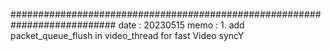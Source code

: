 ###########################################################################
date : 20230515
memo :
        1. add packet_queue_flush in video_thread for fast Video syncY

